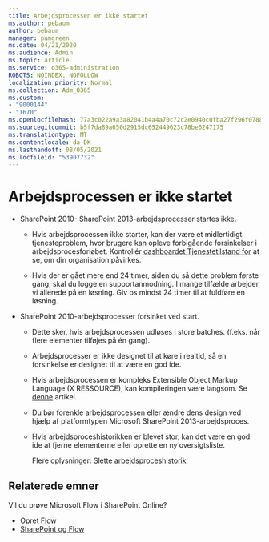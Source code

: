 ```yaml
---
title: Arbejdsprocessen er ikke startet
ms.author: pebaum
author: pebaum
manager: pamgreen
ms.date: 04/21/2020
ms.audience: Admin
ms.topic: article
ms.service: o365-administration
ROBOTS: NOINDEX, NOFOLLOW
localization_priority: Normal
ms.collection: Adm_O365
ms.custom:
- "9000144"
- "1670"
ms.openlocfilehash: 77a3c022a9a3a82041b4a4a70c72c2e0940c0fba27f296f07881e3abebf1e464
ms.sourcegitcommit: b5f7da89a650d2915dc652449623c78be6247175
ms.translationtype: MT
ms.contentlocale: da-DK
ms.lasthandoff: 08/05/2021
ms.locfileid: "53907732"
---
```

# <a name="workflow-is-not-starting"></a>Arbejdsprocessen er ikke startet

- SharePoint 2010- SharePoint 2013-arbejdsprocesser startes ikke.

    - Hvis arbejdsprocessen ikke starter, kan der være et midlertidigt tjenesteproblem, hvor brugere kan opleve forbigående forsinkelser i arbejdsprocesforløbet. Kontrollér [dashboardet Tjenestetilstand for](https://admin.microsoft.com/AdminPortal/Home/servicehealth) at se, om din organisation påvirkes.

    - Hvis der er gået mere end 24 timer, siden du så dette problem første gang, skal du logge en supportanmodning. I mange tilfælde arbejder vi allerede på en løsning. Giv os mindst 24 timer til at fuldføre en løsning.

- SharePoint 2010-arbejdsprocesser forsinket ved start.

    - Dette sker, hvis arbejdsprocessen udløses i store batches. (f.eks. når flere elementer tilføjes på én gang).

    - Arbejdsprocesser er ikke designet til at køre i realtid, så en forsinkelse er designet til at være en god ide.

   -  Hvis arbejdsprocessen er kompleks Extensible Object Markup Language (X RESSOURCE), kan kompileringen være langsom. Se [denne](https://support.microsoft.com//kb/3043697) artikel.

    - Du bør forenkle arbejdsprocessen eller ændre dens design ved hjælp af platformtypen Microsoft SharePoint 2013-arbejdsproces.

    - Hvis arbejdsproceshistorikken er blevet stor, kan det være en god ide at fjerne elementerne eller oprette en ny oversigtsliste.

        Flere oplysninger: [Slette arbejdsproceshistorik](https://blogs.technet.microsoft.com/marj/2015/08/07/sharepoint-2010-workflows-best-practice-purge-workflow-history-list-items/)


## <a name="related-topics"></a>Relaterede emner
Vil du prøve Microsoft Flow i SharePoint Online?
- [Opret Flow](https://support.office.com/article/Create-a-flow-for-a-list-or-library-in-SharePoint-Online-or-OneDrive-for-Business-a9c3e03b-0654-46af-a254-20252e580d01) 
- [SharePoint og Flow](https://flow.microsoft.com/blog/sharepoint-and-flow/) 
